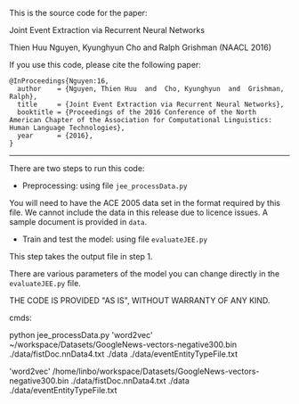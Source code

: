 This is the source code for the paper: 

Joint Event Extraction via Recurrent Neural Networks

Thien Huu Nguyen, Kyunghyun Cho and Ralph Grishman  (NAACL 2016)

If you use this code, please cite the following paper:

```
@InProceedings{Nguyen:16,
  author    = {Nguyen, Thien Huu  and  Cho, Kyunghyun  and  Grishman, Ralph},
  title     = {Joint Event Extraction via Recurrent Neural Networks},
  booktitle = {Proceedings of the 2016 Conference of the North American Chapter of the Association for Computational Linguistics: Human Language Technologies},
  year      = {2016},
}
```

----------------

There are two steps to run this code:

* Preprocessing: using file ```jee_processData.py```

You will need to have the ACE 2005 data set in the format required by this file.
We cannot include the data in this release due to licence issues. A sample document is provided in ```data```.

* Train and test the model: using file ```evaluateJEE.py```

This step takes the output file in step 1.

There are various parameters of the model you can change directly in the ```evaluateJEE.py``` file.

THE CODE IS PROVIDED "AS IS", WITHOUT WARRANTY OF ANY KIND.

cmds:

python jee_processData.py 'word2vec' ~/workspace/Datasets/GoogleNews-vectors-negative300.bin ./data/fistDoc.nnData4.txt ./data ./data/eventEntityTypeFile.txt

'word2vec' /home/linbo/workspace/Datasets/GoogleNews-vectors-negative300.bin ./data/fistDoc.nnData4.txt ./data ./data/eventEntityTypeFile.txt

